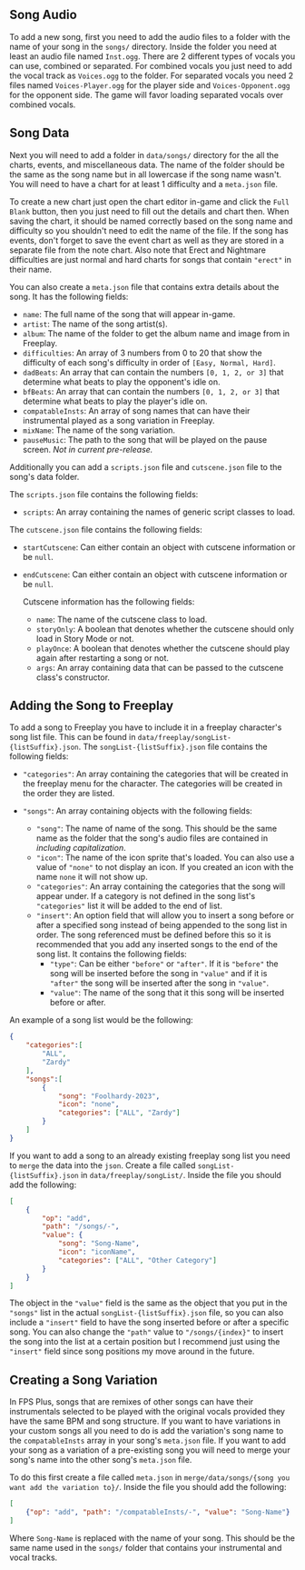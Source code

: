 ## Song Audio

To add a new song, first you need to add the audio files to a folder with the name of your song in the `songs/` directory. Inside the folder you need at least an audio file named `Inst.ogg`. There are 2 different types of vocals you can use, combined or separated. For combined vocals you just need to add the vocal track as `Voices.ogg` to the folder. For separated vocals you need 2 files named `Voices-Player.ogg` for the player side and `Voices-Opponent.ogg` for the opponent side. The game will favor loading separated vocals over combined vocals.

## Song Data

Next you will need to add a folder in `data/songs/` directory for the all the charts, events, and miscellaneous data. The name of the folder should be the same as the song name but in all lowercase if the song name wasn't. You will need to have a chart for at least 1 difficulty and a `meta.json` file. 

To create a new chart just open the chart editor in-game and click the `Full Blank` button, then you just need to fill out the details and chart then. When saving the chart, it should be named correctly based on the song name and difficulty so you shouldn't need to edit the name of the file. If the song has events, don't forget to save the event chart as well as they are stored in a separate file from the note chart. Also note that Erect and Nightmare difficulties are just normal and hard charts for songs that contain `"erect"` in their name.

You can also create a `meta.json` file that contains extra details about the song. It has the following fields:

- `name`: The full name of the song that will appear in-game.
- `artist`: The name of the song artist(s).
- `album`: The name of the folder to get the album name and image from in Freeplay.
- `difficulties`: An array of 3 numbers from 0 to 20 that show the difficulty of each song's difficulty in order of `[Easy, Normal, Hard]`.
- `dadBeats`: An array that can contain the numbers `[0, 1, 2, or 3]` that determine what beats to play the opponent's idle on.
- `bfBeats`: An array that can contain the numbers `[0, 1, 2, or 3]` that determine what beats to play the player's idle on.
- `compatableInsts`: An array of song names that can have their instrumental played as a song variation in Freeplay.
- `mixName`: The name of the song variation.
- `pauseMusic`: The path to the song that will be played on the pause screen. *Not in current pre-release.*

Additionally you can add a `scripts.json` file and `cutscene.json` file to the song's data folder.

The `scripts.json` file contains the following fields:

- `scripts`: An array containing the names of generic script classes to load.

The `cutscene.json` file contains the following fields:

- `startCutscene`: Can either contain an object with cutscene information or be `null`.
- `endCutscene`: Can either contain an object with cutscene information or be `null`.

    Cutscene information has the following fields:

    - `name`: The name of the cutscene class to load.
    - `storyOnly`: A boolean that denotes whether the cutscene should only load in Story Mode or not.
    - `playOnce`: A boolean that denotes whether the cutscene should play again after restarting a song or not.
    - `args`: An array containing data that can be passed to the cutscene class's constructor.

## Adding the Song to Freeplay 

To add a song to Freeplay you have to include it in a freeplay character's song list file. This can be found in `data/freeplay/songList-{listSuffix}.json`. The `songList-{listSuffix}.json` file contains the following fields:

- `"categories"`: An array containing the categories that will be created in the freeplay menu for the character. The categories will be created in the order they are listed.

- `"songs"`: An array containing objects with the following fields:
	- `"song"`: The name of name of the song. This should be the same name as the folder that the song's audio files are contained in *including capitalization*.
	- `"icon"`: The name of the icon sprite that's loaded. You can also use a value of `"none"` to not display an icon. If you created an icon with the name `none` it will not show up.
	- `"categories"`: An array containing the categories that the song will appear under. If a category is not defined in the song list's `"categories"` list it will be added to the end of list.
	- `"insert"`: An option field that will allow you to insert a song before or after a specified song instead of being appended to the song list in order. The song referenced must be defined before this so it is recommended that you add any inserted songs to the end of the song list. It contains the following fields:
		- `"type"`: Can be either `"before"` or `"after"`. If it is `"before"` the song will be inserted before the song in `"value"` and if it is `"after"` the song will be inserted after the song in `"value"`.
		- `"value"`: The name of the song that it this song will be inserted before or after.

An example of a song list would be the following:

```json
{
	"categories":[
		"ALL",
		"Zardy"
	],
	"songs":[
		{
			"song": "Foolhardy-2023",
			"icon": "none",
			"categories": ["ALL", "Zardy"]
		}
	]
}
```

If you want to add a song to an already existing freeplay song list you need to `merge` the data into the `json`. Create a file called `songList-{listSuffix}.json` in `data/freeplay/songList/`. Inside the file you should add the following:

```json
[
	{
		"op": "add", 
		"path": "/songs/-", 
		"value": {
			"song": "Song-Name",
			"icon": "iconName",
			"categories": ["ALL", "Other Category"]
		}
	}
]
```

The object in the `"value"` field is the same as the object that you put in the `"songs"` list in the actual `songList-{listSuffix}.json` file, so you can also include a `"insert"` field to have the song inserted before or after a specific song. You can also change the `"path"` value to `"/songs/{index}"` to insert the song into the list at a certain position but I recommend just using the `"insert"` field since song positions my move around in the future.

## Creating a Song Variation

In FPS Plus, songs that are remixes of other songs can have their instrumentals selected to be played with the original vocals provided they have the same BPM and song structure. If you want to have variations in your custom songs all you need to do is add the variation's song name to the `compatableInsts` array in your song's `meta.json` file. If you want to add your song as a variation of a pre-existing song you will need to merge your song's name into the other song's `meta.json` file.

To do this first create a file called `meta.json` in `merge/data/songs/{song you want add the variation to}/`. Inside the file you should add the following:
```json
[
	{"op": "add", "path": "/compatableInsts/-", "value": "Song-Name"}
]
```
Where `Song-Name` is replaced with the name of your song. This should be the same name used in the `songs/` folder that contains your instrumental and vocal tracks.